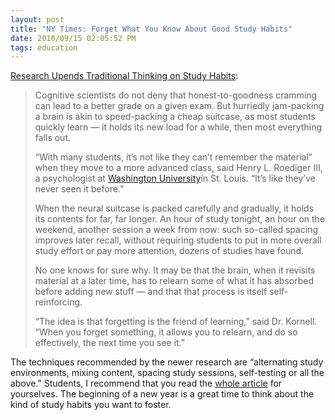 ```yaml
---
layout: post
title: "NY Times: Forget What You Know About Good Study Habits"
date: 2010/09/15 02:05:52 PM    
tags: education    
---
```


[Research Upends Traditional Thinking on Study
Habits](http://www.nytimes.com/2010/09/07/health/views/07mind.html?pagewanted=1&_r=1&ref=homepage&src=me):

> Cognitive scientists do not deny that honest-to-goodness cramming can
> lead to a better grade on a given exam. But hurriedly jam-packing a
> brain is akin to speed-packing a cheap suitcase, as most students
> quickly learn — it holds its new load for a while, then most everything
> falls out.
> 
> “With many students, it’s not like they can’t remember the material”
> when they move to a more advanced class, said Henry L. Roediger III, a
> psychologist at [Washington University](http://topics.nytimes.com/top/reference/timestopics/organizations/w/washington_university/index.html?inline=nyt-org "More articles about Washington University")in
> St. Louis. “It’s like they’ve never seen it before.”
> 
> When the neural suitcase is packed carefully and gradually, it holds its
> contents for far, far longer. An hour of study tonight, an hour on the
> weekend, another session a week from now: such so-called spacing
> improves later recall, without requiring students to put in more overall
> study effort or pay more attention, dozens of studies have found.
> 
> No one knows for sure why. It may be that the brain, when it revisits
> material at a later time, has to relearn some of what it has absorbed
> before adding new stuff — and that that process is itself
> self-reinforcing.
> 
> “The idea is that forgetting is the friend of learning,” said Dr.
> Kornell. “When you forget something, it allows you to relearn, and do so
> effectively, the next time you see it.”

The techniques recommended by the newer research are “alternating study
environments, mixing content, spacing study sessions, self-testing or
all the above.” Students, I recommend that you read the [whole article](http://www.nytimes.com/2010/09/07/health/views/07mind.html?pagewanted=1&_r=1&ref=homepage&src=me)
for yourselves. The beginning of a new year is a great time to think
about the kind of study habits you want to foster.
